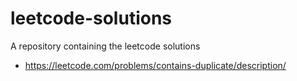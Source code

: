 # leetcode-solutions
A repository containing the leetcode solutions

- https://leetcode.com/problems/contains-duplicate/description/
